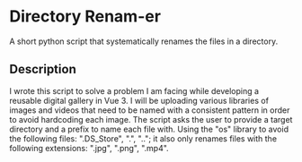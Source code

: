 # Directory Renam-er

A short python script that systematically renames the files in a directory. 

## Description

I wrote this script to solve a problem I am facing while developing a reusable digital gallery in Vue 3. I will be uploading various libraries of images and videos that need to be named with a consistent pattern in order to avoid hardcoding each image. The script asks the user to provide a target directory and a prefix to name each file with. Using the "os" library to avoid the following files: ".DS_Store", ".", ".."; it also only renames files with the following extensions: ".jpg", ".png", ".mp4".


